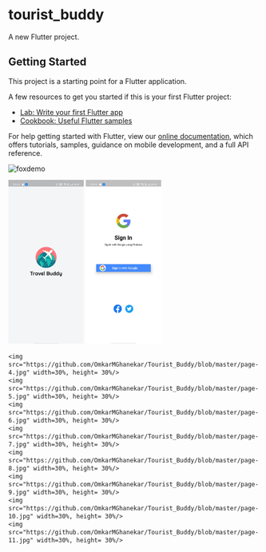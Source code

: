 # tourist_buddy

A new Flutter project.

## Getting Started

This project is a starting point for a Flutter application.

A few resources to get you started if this is your first Flutter project:

- [Lab: Write your first Flutter app](https://flutter.dev/docs/get-started/codelab)
- [Cookbook: Useful Flutter samples](https://flutter.dev/docs/cookbook)

For help getting started with Flutter, view our
[online documentation](https://flutter.dev/docs), which offers tutorials,
samples, guidance on mobile development, and a full API reference.

![foxdemo]()

<html>
  <body>
    <img src="https://github.com/OmkarMGhanekar/Tourist_Buddy/blob/master/page-1.jpg" width=30%, height= 30%/>
    <img src="https://github.com/OmkarMGhanekar/Tourist_Buddy/blob/master/page-2.jpg" width=30%, height= 30%/>
    
    <img src="https://github.com/OmkarMGhanekar/Tourist_Buddy/blob/master/page-4.jpg" width=30%, height= 30%/>
    <img src="https://github.com/OmkarMGhanekar/Tourist_Buddy/blob/master/page-5.jpg" width=30%, height= 30%/>
    <img src="https://github.com/OmkarMGhanekar/Tourist_Buddy/blob/master/page-6.jpg" width=30%, height= 30%/>
    <img src="https://github.com/OmkarMGhanekar/Tourist_Buddy/blob/master/page-7.jpg" width=30%, height= 30%/>
    <img src="https://github.com/OmkarMGhanekar/Tourist_Buddy/blob/master/page-8.jpg" width=30%, height= 30%/>
    <img src="https://github.com/OmkarMGhanekar/Tourist_Buddy/blob/master/page-9.jpg" width=30%, height= 30%/>
    <img src="https://github.com/OmkarMGhanekar/Tourist_Buddy/blob/master/page-10.jpg" width=30%, height= 30%/>
    <img src="https://github.com/OmkarMGhanekar/Tourist_Buddy/blob/master/page-11.jpg" width=30%, height= 30%/>
    
    
  </body>
</html>

